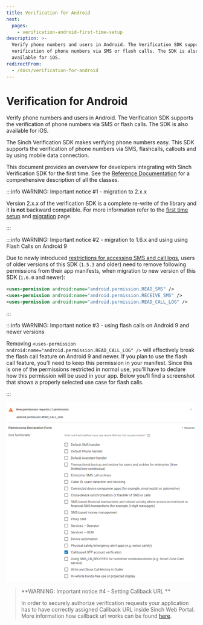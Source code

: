 ```yaml
---
title: Verification for Android
next:
  pages:
    - verification-android-first-time-setup
description: >-
  Verify phone numbers and users in Android. The Verification SDK supports the
  verification of phone numbers via SMS or flash calls. The SDK is also
  available for iOS.
redirectFrom:
  - /docs/verification-for-android
---
```


# Verification for Android

Verify phone numbers and users in Android. The Verification SDK supports the verification of phone numbers via SMS or flash calls. The SDK is also available for iOS.

The Sinch Verification SDK makes verifying phone numbers easy. This SDK supports the verification of phone numbers via SMS, flashcalls, callouts and by using mobile data connection.

This document provides an overview for developers integrating with Sinch Verification SDK for the first time. See the [Reference Documentation](http://www.sinch.com/docs/verification/android/reference/) for a comprehensive description of all the classes.

:::info WARNING: Important notice #1 - migration to 2.x.x

Version 2.x.x of the verification SDK is a complete re-write of the library and it **is not** backward compatible. For more information refer to the [first time setup](android/android-first-time-setup.md) and [migration](android/android-all.md) page.

:::

:::info WARNING: Important notice #2 - migration to 1.6.x and using using Flash Calls on Android 9

Due to newly introduced [restrictions for accessing SMS and call logs](https://support.google.com/googleplay/android-developer/answer/9047303?hl=en), users of older versions of this SDK (`1.5.3` and older) need to remove following permissions from their app manifests, when migration to new version of this SDK (`1.6.0` and newer):

```xml
<uses-permission android:name="android.permission.READ_SMS" />
<uses-permission android:name="android.permission.RECEIVE_SMS" />
<uses-permission android:name="android.permission.READ_CALL_LOG" />
```

:::

:::info WARNING: Important notice #3 - using flash calls on Android 9 and newer versions

Removing `<uses-permission android:name="android.permission.READ_CALL_LOG" />` will effectively break the flash call feature on Android 9 and newer. If you plan to use the flash call feature, you’ll need to keep this permission in your manifest. Since this is one of the permissions restricted in normal use, you’ll have to declare how this permission will be used in your app. Below you’ll find a screenshot that shows a properly selected use case for flash calls.

:::

![permission-requests.png](images/9b057ba-permission-requests.png)

> \*\*WARNING: Important notice #4 - Setting Callback URL \*\*
>
> In order to securely authorize verification requests your application has to have correctly assigned Callback URL inside Sinch Web Portal. More information how callback url works can be found [here](https://developers.sinch.com/docs/verification-rest-callback-api).

